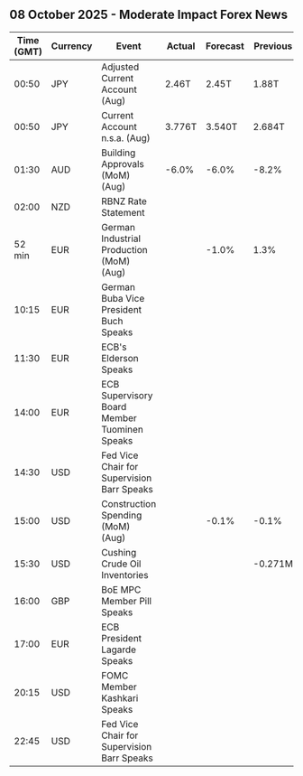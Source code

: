 ## 08 October 2025 - Moderate Impact Forex News

| Time (GMT) | Currency | Event | Actual | Forecast | Previous |
|------|----------|-------|--------|----------|----------|
| 00:50 | JPY | Adjusted Current Account (Aug) | 2.46T | 2.45T | 1.88T |
| 00:50 | JPY | Current Account n.s.a. (Aug) | 3.776T | 3.540T | 2.684T |
| 01:30 | AUD | Building Approvals (MoM) (Aug) | -6.0% | -6.0% | -8.2% |
| 02:00 | NZD | RBNZ Rate Statement |  |  |  |
| 52 min | EUR | German Industrial Production (MoM) (Aug) |  | -1.0% | 1.3% |
| 10:15 | EUR | German Buba Vice President Buch Speaks |  |  |  |
| 11:30 | EUR | ECB's Elderson Speaks |  |  |  |
| 14:00 | EUR | ECB Supervisory Board Member Tuominen Speaks |  |  |  |
| 14:30 | USD | Fed Vice Chair for Supervision Barr Speaks |  |  |  |
| 15:00 | USD | Construction Spending (MoM) (Aug) |  | -0.1% | -0.1% |
| 15:30 | USD | Cushing Crude Oil Inventories |  |  | -0.271M |
| 16:00 | GBP | BoE MPC Member Pill Speaks |  |  |  |
| 17:00 | EUR | ECB President Lagarde Speaks |  |  |  |
| 20:15 | USD | FOMC Member Kashkari Speaks |  |  |  |
| 22:45 | USD | Fed Vice Chair for Supervision Barr Speaks |  |  |  |
